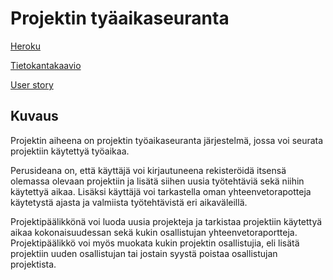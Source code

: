 # Projektin tyäaikaseuranta

[Heroku](https://tsoha-py-tyoaikaseuranta.herokuapp.com/)

[Tietokantakaavio](https://github.com/lchz/projektin-tyoaikaseuranta/blob/master/documentation/tietokantakaavio.png)

[User story](https://github.com/lchz/projektin-tyoaikaseuranta/blob/master/documentation/User_stories.md)



## Kuvaus

Projektin aiheena on projektin työaikaseuranta järjestelmä, jossa voi seurata projektiin käytettyä työaikaa.

Perusideana on, että käyttäjä voi kirjautuneena rekisteröidä itsensä olemassa olevaan projektiin ja lisätä siihen uusia työtehtäviä sekä niihin käytettyä aikaa. Lisäksi käyttäjä voi tarkastella oman yhteenvetorapotteja käytetystä ajasta ja valmiista työtehtävistä eri aikaväleillä.

Projektipäälikkönä voi luoda uusia projekteja ja tarkistaa projektiin käytettyä aikaa kokonaisuudessan sekä kukin osallistujan yhteenvetoraportteja. Projektipäälikkö voi myös muokata kukin projektin osallistujia, eli lisätä projektiin uuden osallistujan tai jostain syystä poistaa osallistujan projektista.



